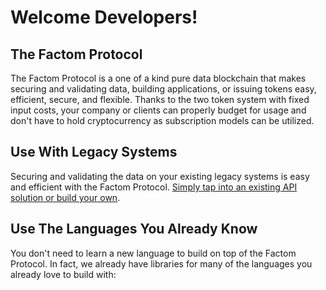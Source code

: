 # Welcome Developers!

## The Factom Protocol

The Factom Protocol is a one of a kind pure data blockchain that makes securing and validating data, building applications, or issuing tokens easy, efficient, secure, and flexible.  Thanks to the two token system with fixed input costs, your company or clients can properly budget for usage and don't have to hold cryptocurrency as subscription models can be utilized.

## Use With Legacy Systems

Securing and validating the data on your existing legacy systems is easy and efficient with the Factom Protocol.  [Simply tap into an existing API solution or build your own](https://developers.factomprotocol.org/start/factom-api-docs).

## Use The Languages You Already Know

You don't need to learn a new language to build on top of the Factom Protocol.  In fact, we already have libraries for many of the languages you already love to build with:

